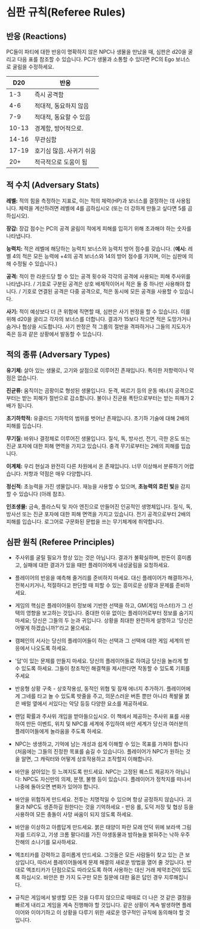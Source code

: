 # 심판 규칙(Referee Rules)

## 반응 (Reactions)
PC들이 파티에 대한 반응이 명확하지 않은 NPC나 생물을 만났을 때, 심판은 d20을 굴리고 다음 표를 참조할 수 있습니다. PC가 생물과 소통할 수 있다면 PC의 Ego 보너스로 굴림을 수정하세요.

| **D20** | **반응** |
| --- | --- |
| 1-3 | 즉시 공격함 |
| 4-6 | 적대적, 동요하지 않음 |
| 7-9 | 적대적, 동요할 수 있음 |
| 10-13 | 경계함, 방어적으로. |
| 14-16 | 무관심함 |
| 17-19 | 호기심 많음. 사귀기 쉬움 |
| 20+ | 적극적으로 도움이 됨 |

## 적 수치 (Adversary Stats)
**레벨:** 적의 힘을 측정하는 지표로, 이는 적의 체력(HP)과 보너스를 결정하는 데 사용됩니다. 체력을 계산하려면 레벨에 4를 곱하십시오 (또는 더 강하게 만들고 싶다면 5를 곱하십시오).  

**장갑:** 장갑 점수는 PC의 공격 굴림이 적에게 피해를 입히기 위해 초과해야 하는 숫자를 나타냅니다.

**능력치:** 적은 레벨에 해당하는 능력치 보너스와 능력치 방어 점수를 갖습니다. (**예시:** 레벨 4의 적은 모든 능력에 +4의 공격 보너스와 14의 방어 점수를 가지며, 이는 심판에 의해 수정될 수 있습니다.)  

**공격:** 적이 한 라운드당 할 수 있는 공격 횟수와 각각의 공격에 사용되는 피해 주사위를 나타냅니다. / 기호로 구분된 공격은 상호 배제적이어서 적은 둘 중 하나만 사용해야 합니다. / 기호로 연결된 공격은 다중 공격으로, 적은 동시에 모든 공격을 사용할 수 있습니다. 

**사기:** 적이 예상보다 더 큰 위험에 직면할 때, 심판은 사기 판정을 할 수 있습니다. 이를 위해 d20을 굴리고 각자의 보너스를 더합니다. 결과가 15보다 작으면 적은 도망가거나 숨거나 협상을 시도합니다. 사기 판정은 적 그룹의 절반을 격파하거나 그들의 지도자가 죽은 등과 같은 상황에서 발동할 수 있습니다.

## 적의 종류 (Adversary Types)
**유기체:** 살아 있는 생물로, 고기와 살점으로 이루어진 존재입니다. 특이한 저항력이나 약점은 없습니다.

**진균류:** 움직이는 곰팡이로 형성된 생물입니다. 둔격, 찌르기 등의 운동 에너지 공격으로부터는 받는 피해가 절반으로 감소합니다. 불이나 진균용 폭탄으로부터는 받는 피해가 2배가 됩니다.

**초기하학적:** 유클리드 기하학의 범위를 벗어난 존재입니다. 초기하 기술에 대해 2배의 피해를 입습니다.  

**무기질:** 바위나 결정체로 이루어진 생물입니다. 질식, 독, 방사선, 전기, 극한 온도 또는 진균 포자에 대한 피해 면역을 가지고 있습니다. 충격 무기로부터는 2배의 피해를 입습니다.  

**이계체:** 우리 현실과 완전히 다른 차원에서 온 존재입니다. 너무 이상해서 분류하기 어렵습니다. 저항과 약점은 매우 다양합니다.  

**정신적:** 초능력을 가진 생물입니다. 재능을 사용할 수 있으며, **초능력의 흐린 빛**을 감지할 수 있습니다 (아래 참조).

**인조생물:** 금속, 플라스틱 및 자아 엔진으로 만들어진 인공적인 생명체입니다. 질식, 독, 방사선 또는 진균 포자에 대한 피해 면역을 가지고 있습니다. 전기 공격으로부터 2배의 피해를 입습니다. 로그어로 구문화된 문법을 쓰는 무기체계에 취약합니다.

## 심판 원칙 (Referee Principles)

- 주사위를 굴릴 필요가 항상 있는 것은 아닙니다. 결과가 불확실하며, 판돈이 흥미롭고, 실패에 대한 결과가 있을 때만 플레이어에게 내성굴림을 요청하세요.

- 플레이어의 반응을 예측해 줄거리를 준비하지 마세요. 대신 플레이어가 해결하거나, 전복시키거나, 적절하다고 판단할 때 피할 수 있는 흥미로운 상황과 문제를 준비하세요.

- 게임의 핵심은 플레이어들이 정보에 기반한 선택을 하고, GM(게임 마스터)가 그 선택의 영향을 보고하는 것입니다. 중대한 이유 없이는 플레이어로부터 정보를 숨기지 마세요; 당신은 그들의 두 눈과 귀입니다. 상황을 최대한 완전하게 설명하고 '당신은 어떻게 하겠습니까?'라고 물으세요.

- 캠페인의 서사는 당신의 플레이어들이 하는 선택과 그 선택에 대한 게임 세계의 반응에서 나오도록 하세요.

- '답'이 있는 문제를 만들지 마세요. 당신의 플레이어들로 하여금 당신을 놀라게 할 수 있도록 하세요. 그들이 창조적인 해결책을 제시한다면 작동할 수 있도록 기회를 주세요

- 반응형 상황 구축 - 상호작용성, 동적인 위협 및 잠재 에너지 추가하기. 플레이어에게 그네를 타고 놀 수 있도록 밧줄을 주고, 의문스러운 버튼 뿐만 아니라 폭발물 붉은 배럴 옆에서 서있다는 악당 등등 다양한 요소를 제공하세요.

- 랜덤 확률과 주사위 개입을 받아들으십시오. 이 책에서 제공하는 주사위 표를 사용하여 만든 이벤트, 위치 및 NPC를 세계에 주입하여 바안 세계가 당신과 여러분의 플레이어들에게 놀라움을 주도록 하세요.

- NPC는 생생하고, 기억에 남는 개성과 쉽게 이해할 수 있는 목표를 가져야 합니다 (처음에는 그들의 진정한 목표를 숨길 수 있습니다). 플레이어가 NPC가 원하는 것을 알면, 그 캐릭터와 어떻게 상호작용하고 조작할지 이해합니다.

- 바안을 살아있는 듯 느껴지도록 만드세요. NPC는 고정된 퀘스트 제공자가 아닙니다: NPC도 자신만의 의제, 분쟁, 불행 등이 있습니다. 플레이어가 정착지를 떠나서 나중에 돌아오면 변화가 있어야 합니다.

- 바안을 위험하게 만드세요. 전투는 치명적일 수 있으며 항상 공정하지 않습니다. 괴물과 NPC도 생존하길 원한다는 것을 기억하세요 - 반응 롤, 도덕 저장 및 협상 등을 사용하여 모든 충돌이 사망 싸움이 되지 않도록 하세요.

- 바안을 이상하고 아름답게 만드세요. 붉은 태양이 파란 모래 언덕 위에 보라색 그림자를 드리우고, 기생 크롬 팔다리를 가진 야생동물과 밤하늘을 밝혀주는 낙하 우주 잔해의 소나기를 묘사하세요.

- 엑조티카를 강력하고 흥미롭게 만드세요. 그것들은 모든 사람들이 찾고 있는 큰 보상입니다, 따라서 플레이어들에게 문제 해결의 새로운 방법을 열어 줄 것입니다. 반대로 엑조티카가 단점으로도 따라오도록 하여 사용하는 대신 거래 제약조건이 있도록 하십시오. 바안은 한 가지 도구만 모든 질문에 대한 옳은 답인 경우 지루해집니다.

- 규칙은 게임에서 발생할 모든 것을 다루지 않으므로 때때로 더 나은 것 같은 결정을 빠르게 내리고 게임을 계속 진행해야 할 것입니다. 같은 상황이 계속 발생하면 플레이어와 이야기하고 이 상황을 다루기 위한 새로운 영구적인 규칙에 동의해야 할 것입니다.
